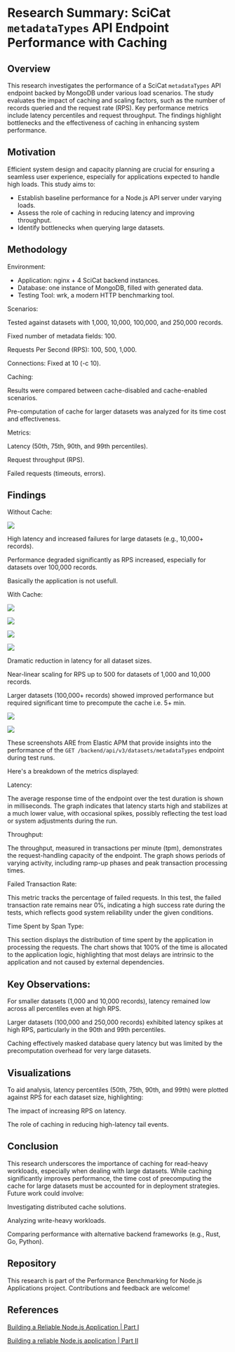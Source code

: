 # Research Summary: SciCat `metadataTypes` API Endpoint Performance with Caching

## Overview

This research investigates the performance of a SciCat `metadataTypes` API  endpoint backed by MongoDB under various load scenarios. The study evaluates the impact of caching and scaling factors, such as the number of records queried and the request rate (RPS). Key performance metrics include latency percentiles and request throughput. The findings highlight bottlenecks and the effectiveness of caching in enhancing system performance.

## Motivation

Efficient system design and capacity planning are crucial for ensuring a seamless user experience, especially for applications expected to handle high loads. This study aims to:

* Establish baseline performance for a Node.js API server under varying loads.
* Assess the role of caching in reducing latency and improving throughput.
* Identify bottlenecks when querying large datasets.

## Methodology

Environment:

* Application: nginx + 4 SciCat backend instances.
* Database: one instance of MongoDB, filled with generated data.
* Testing Tool: wrk, a modern HTTP benchmarking tool.

Scenarios:

Tested against datasets with 1,000, 10,000, 100,000, and 250,000 records.

Fixed number of metadata fields: 100.

Requests Per Second (RPS): 100, 500, 1,000.

Connections: Fixed at 10 (-c 10).

Caching:

Results were compared between cache-disabled and cache-enabled scenarios.

Pre-computation of cache for larger datasets was analyzed for its time cost and effectiveness.

Metrics:

Latency (50th, 75th, 90th, and 99th percentiles).

Request throughput (RPS).

Failed requests (timeouts, errors).

## Findings

Without Cache:

![](assets/nocache.png)

High latency and increased failures for large datasets (e.g., 10,000+ records).

Performance degraded significantly as RPS increased, especially for datasets over 100,000 records.

Basically the application is not usefull.

With Cache:

![](assets/cache_1K_records.png)

![](assets/cache_10K_records.png)

![](assets/cache_100K_records.png)

![](assets/cache_250K_records.png)

Dramatic reduction in latency for all dataset sizes.

Near-linear scaling for RPS up to 500 for datasets of 1,000 and 10,000 records.

Larger datasets (100,000+ records) showed improved performance but required significant time to precompute the cache i.e. 5+ min.

![](assets/Screenshot_20241123_042708.png)

![](assets/Screenshot_20241123_042740.png)

These screenshots ARE from Elastic APM that provide insights into the performance of the `GET /backend/api/v3/datasets/metadataTypes` endpoint during test runs. 

Here's a breakdown of the metrics displayed:

Latency:

The average response time of the endpoint over the test duration is shown in milliseconds. The graph indicates that latency starts high and stabilizes at a much lower value, with occasional spikes, possibly reflecting the test load or system adjustments during the run.

Throughput:

The throughput, measured in transactions per minute (tpm), demonstrates the request-handling capacity of the endpoint. The graph shows periods of varying activity, including ramp-up phases and peak transaction processing times.

Failed Transaction Rate:

This metric tracks the percentage of failed requests. In this test, the failed transaction rate remains near 0%, indicating a high success rate during the tests, which reflects good system reliability under the given conditions.

Time Spent by Span Type:

This section displays the distribution of time spent by the application in processing the requests. The chart shows that 100% of the time is allocated to the application logic, highlighting that most delays are intrinsic to the application and not caused by external dependencies.



## Key Observations:

For smaller datasets (1,000 and 10,000 records), latency remained low across all percentiles even at high RPS.

Larger datasets (100,000 and 250,000 records) exhibited latency spikes at high RPS, particularly in the 90th and 99th percentiles.

Caching effectively masked database query latency but was limited by the precomputation overhead for very large datasets.

## Visualizations

To aid analysis, latency percentiles (50th, 75th, 90th, and 99th) were plotted against RPS for each dataset size, highlighting:

The impact of increasing RPS on latency.

The role of caching in reducing high-latency tail events.

## Conclusion

This research underscores the importance of caching for read-heavy workloads, especially when dealing with large datasets. While caching significantly improves performance, the time cost of precomputing the cache for large datasets must be accounted for in deployment strategies. Future work could involve:

Investigating distributed cache solutions.

Analyzing write-heavy workloads.

Comparing performance with alternative backend frameworks (e.g., Rust, Go, Python).

## Repository

This research is part of the Performance Benchmarking for Node.js Applications project. Contributions and feedback are welcome!

## References

[Building a Reliable Node.js Application | Part I](https://blog.platformatic.dev/building-a-reliable-nodejs-application-part-1)

[Building a reliable Node.js application | Part II](https://blog.platformatic.dev/building-a-reliable-nodejs-application-part-ii)
